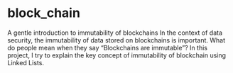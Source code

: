 # block_chain
A gentle introduction to immutability of blockchains
In the context of data security, the immutability of data stored on blockchains is important.
What do people mean when they say “Blockchains are immutable”?
In this project, I try to explain the key concept of immutability of blockchain using Linked Lists.
